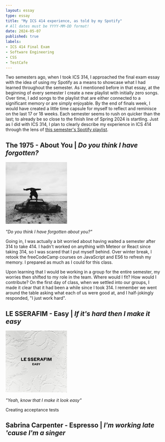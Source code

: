```yaml
---
layout: essay
type: essay
title: "My ICS 414 experience, as told by my Spotify"
# All dates must be YYYY-MM-DD format!
date: 2024-05-07
published: true
labels:
- ICS 414 Final Exam
- Software Engineering
- CSS
- TestCafe
---
```


Two semesters ago, when I took ICS 314, I approached the final exam essay with the idea of using my Spotify as a means to showcase what I had learned throughout the semester. As I mentioned before in that essay, at the beginning of every semester I create a new playlist with initially zero songs. Over time, I add songs to the playlist that are either connected to a significant memory or are simply enjoyable. By the end of finals week, I would have created a little time capsule for myself to reflect and reminisce on the last 17 or 18 weeks. Each semester seems to rush on quicker than the last; to already be so close to the finish line of Spring 2024 is startling. Just as I did with ICS 314, I plan to clearly describe my experience in ICS 414 through the lens of [this semester's Spotify playlist](https://open.spotify.com/playlist/0sXG4xCugakEbUZtkwqiaG?si=b6e7a1e741634bed).

## The 1975 - About You | _Do you think I have forgotten?_
<img src="../img/1975-bfiafl.jpg" class="float-start pe-3 pt-2" width="200px" alt="The 1975 - Being Funny in a Foreign Language album cover">

_"Do you think I have forgotten about you?"_

Going in, I was actually a bit worried about having waited a semester after 314 to take 414. I hadn't worked on anything with Meteor or React since taking 314, so I was scared that I put myself behind. Over winter break, I retook the freeCodeCamp courses on JavaScript and ES6 to refresh my memory. I prepared as much as I could for this class. 

Upon learning that I would be working in a group for the entire semester, my worries then shifted to my role in the team. Where would I fit? How would I contribute? On the first day of class, when we settled into our groups, I made it clear that it had been a while since I took 314. I remember we went around the table asking what each of us were good at, and I half-jokingly responded, "I just work hard". 

## LE SSERAFIM - Easy | _If it's hard then I make it easy_ 
<img src="../img/le-sserafim-easy.jpg" class="float-start pe-3 pt-2" width="200px" alt="LE SSERAFIM - Easy EP cover">

_"Yeah, know that I make it look easy"_

Creating acceptance tests

## Sabrina Carpenter - Espresso | _I'm working late 'cause I'm a singer_

